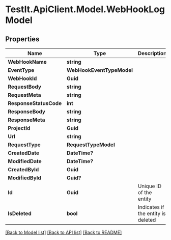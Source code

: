 # TestIt.ApiClient.Model.WebHookLogModel

## Properties

Name | Type | Description | Notes
------------ | ------------- | ------------- | -------------
**WebHookName** | **string** |  | 
**EventType** | **WebHookEventTypeModel** |  | 
**WebHookId** | **Guid** |  | 
**RequestBody** | **string** |  | [optional] 
**RequestMeta** | **string** |  | [optional] 
**ResponseStatusCode** | **int** |  | 
**ResponseBody** | **string** |  | [optional] 
**ResponseMeta** | **string** |  | [optional] 
**ProjectId** | **Guid** |  | 
**Url** | **string** |  | 
**RequestType** | **RequestTypeModel** |  | 
**CreatedDate** | **DateTime?** |  | [optional] 
**ModifiedDate** | **DateTime?** |  | [optional] 
**CreatedById** | **Guid** |  | 
**ModifiedById** | **Guid?** |  | [optional] 
**Id** | **Guid** | Unique ID of the entity | 
**IsDeleted** | **bool** | Indicates if the entity is deleted | 

[[Back to Model list]](../README.md#documentation-for-models) [[Back to API list]](../README.md#documentation-for-api-endpoints) [[Back to README]](../README.md)

